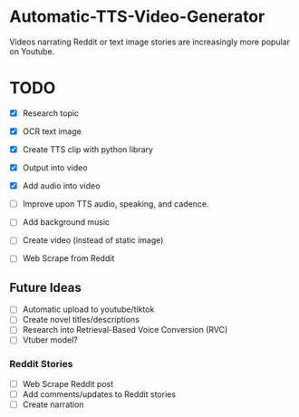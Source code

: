 # Automatic-TTS-Video-Generator

Videos narrating Reddit or text image stories are increasingly more popular on Youtube.

# TODO
- [x] Research topic
- [x] OCR text image
- [x] Create TTS clip with python library
- [x] Output into video
- [x] Add audio into video
- [ ] Improve upon TTS audio, speaking, and cadence.
- [ ] Add background music
- [ ] Create video (instead of static image)

- [ ] Web Scrape from Reddit

## Future Ideas
- [ ] Automatic upload to youtube/tiktok
- [ ] Create novel titles/descriptions
- [ ] Research into Retrieval-Based Voice Conversion (RVC)
- [ ] Vtuber model?

### Reddit Stories
- [ ] Web Scrape Reddit post
- [ ] Add comments/updates to Reddit stories
- [ ] Create narration
